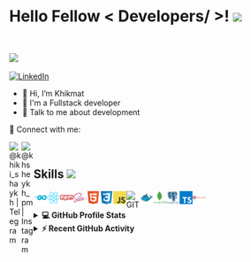 <h1> Hello Fellow < Developers/ >! <img src = "https://raw.githubusercontent.com/MartinHeinz/MartinHeinz/master/wave.gif" width = 30px> </h1>
<p align='center'>
</p>

<br/>
  
<p>
  <a href="https://github.com/DenverCoder1/readme-typing-svg"><img src="https://readme-typing-svg.herokuapp.com?&font=IBM+Plex+Sans&color=abcdef&size=20&lines=Welcome+to+my+GitHub+Profile!;I'm+a+Fullstack+Developer;Life+is+a+series+of+choices" /></a>
</p>

  
  <a href="https://www.linkedin.com/in/khikmat-shekhaliev-900514151/" target="_blank">
    <img alt="LinkedIn" src="https://img.shields.io/badge/LinkedIn-0077B5?style=for-the-badge&logo=linkedin&logoColor=white">
  </a>
  
  

<br/>
  
- 👋 Hi, I’m Khikmat
- 💼 I'm a Fullstack developer
- 💬 Talk to me about development
  
📱 Connect with me:

[<img align="left" alt="@khiki_shaykh | Telegram" width="22px" src="https://cdn.jsdelivr.net/npm/simple-icons@3.5.0/icons/telegram.svg" />](https://t.me/khiki_shaykh/)
[<img align="left" alt="@khsheykh_pm | Instagram" width="22px" src="https://cdn.jsdelivr.net/npm/simple-icons@3.5.0/icons/instagram.svg" />](https://www.instagram.com/khsheykh_pm/)
	
<br/>
	
<h2> Skills <img src = "https://media2.giphy.com/media/QssGEmpkyEOhBCb7e1/giphy.gif?cid=ecf05e47a0n3gi1bfqntqmob8g9aid1oyj2wr3ds3mg700bl&rid=giphy.gif" width = 32px> </h2>
 <img align="left" alt="VueJS" width="24px" src="https://github.com/devicons/devicon/blob/master/icons/go/go-original-wordmark.svg" />
<img align="left" alt="ReactJS" width="24px" src="https://github.com/devicons/devicon/blob/master/icons/react/react-original.svg" />
<img align="left" alt="NodeJS" width="24px" src="https://github.com/devicons/devicon/blob/master/icons/npm/npm-original-wordmark.svg" />
<img align="left" alt="NodeJS" width="24px" src="https://github.com/devicons/devicon/blob/master/icons/sass/sass-original.svg" />
<img align="left" alt="HTML" width="24px" src="https://github.com/devicons/devicon/blob/master/icons/html5/html5-original.svg" />
<img align="left" alt="CSS" width="24px" src="https://github.com/devicons/devicon/blob/master/icons/css3/css3-original.svg" />
<img align="left" alt="JS" width="24px" src="https://github.com/devicons/devicon/blob/master/icons/javascript/javascript-original.svg" />
<img align="left" alt="GIT" width="24px" src="https://upload.wikimedia.org/wikipedia/commons/thumb/3/3f/Git_icon.svg/1024px-Git_icon.svg.png" />
<img align="left" alt="GIT" width="24px" src="https://github.com/devicons/devicon/blob/master/icons/docker/docker-original.svg" />
<img align="left" alt="GIT" width="24px" src="https://github.com/devicons/devicon/blob/master/icons/mongodb/mongodb-plain-wordmark.svg" />
<img align="left" alt="GIT" width="24px" src="https://github.com/devicons/devicon/blob/master/icons/postgresql/postgresql-plain-wordmark.svg" />
<img align="left" alt="GIT" width="24px" src="https://github.com/devicons/devicon/blob/master/icons/typescript/typescript-original.svg" />
<img align="left" alt="GIT" width="24px" src="https://github.com/devicons/devicon/blob/master/icons/angularjs/angularjs-plain-wordmark.svg" />

<br />

<br/>
  
  <details> 
  <summary><b>💻 GitHub Profile Stats</b></summary>
  <br/>
  <p align="center">
    <a href="https://github.com/anuraghazra/github-readme-stats"><img alt="Khikmat's Github Stats" src="https://github-readme-stats.vercel.app/api?username=khiki1995&show_icons=true&count_private=true&theme=algolia" height="192px"/></a>
<br/>
  &nbsp;
	  <img src="https://github-readme-stats.vercel.app/api/top-langs?username=khiki1995&show_icons=true&locale=en&layout=compact&theme=algolia" alt="khiki1995" height="192px"/>
  <br/>
  </p>
</details>


<details>
  <summary><b>⚡ Recent GitHub Activity</b></summary>
  <br/>
   <a href="https://github.com/khiki1995"><img alt="Aastha's Activity Graph" src="https://activity-graph.herokuapp.com/graph?username=khiki1995&custom_title=Khikmat's%20Contribution%20Graph&theme=react-dark" /></a>
  <br/>

</details>

<br/>
  
  

